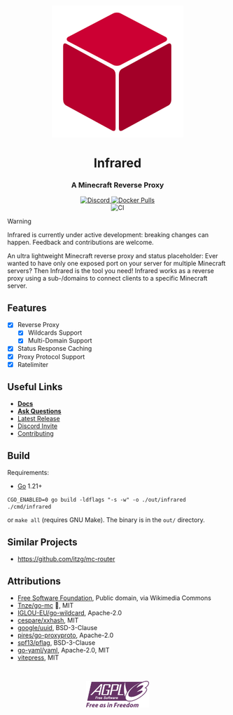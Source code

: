 <p align="center">
  <img width="300" height="auto" src="docs/assets/logo.svg">
</p>
<h1 align="center"><b>Infrared</b></h1>
<h3 align="center"><b>A Minecraft Reverse Proxy</b></h3>

<p align="center">
  <a href="https://discord.gg/r98YPRsZAx">
  <img alt="Discord" src="https://img.shields.io/discord/800456341088370698?label=discord&logo=discord" />
  </a>
  <a href="https://hub.docker.com/r/haveachin/infrared">
  <img alt="Docker Pulls" src="https://img.shields.io/docker/pulls/haveachin/infrared?logo=docker" />
  </a>
  <br />
  <img alt="CI" src="https://github.com/haveachin/infrared/actions/workflows/ci.yml/badge.svg" />
</p>

> [!WARNING] 
> Infrared is currently under active development: breaking changes can happen.
> Feedback and contributions are welcome.

An ultra lightweight Minecraft reverse proxy and status placeholder:
Ever wanted to have only one exposed port on your server for multiple Minecraft servers?
Then Infrared is the tool you need!
Infrared works as a reverse proxy using a sub-/domains to connect clients to a specific Minecraft server.



## Features

- [X] Reverse Proxy
  - [X] Wildcards Support
  - [X] Multi-Domain Support
- [X] Status Response Caching
- [X] Proxy Protocol Support
- [X] Ratelimiter

## Useful Links

- **[Docs](https://infrared.dev)**
- **[Ask Questions](https://github.com/haveachin/infrared/discussions)**
- [Latest Release](https://github.com/haveachin/infrared/releases/latest)
- [Discord Invite](https://discord.gg/r98YPRsZAx)
- [Contributing](CONTRIBUTING.md)

## Build

Requirements:
- [Go](https://go.dev/) 1.21+

```
CGO_ENABLED=0 go build -ldflags "-s -w" -o ./out/infrared ./cmd/infrared
```
or `make all` (requires GNU Make). The binary is in the `out/` directory.

## Similar Projects

* https://github.com/itzg/mc-router

## Attributions

- [Free Software Foundation](https://commons.wikimedia.org/wiki/File:AGPLv3_Logo.svg), Public domain, via Wikimedia Commons
- [Tnze/go-mc](https://github.com/Tnze/go-mc) 🚀, MIT
- [IGLOU-EU/go-wildcard](https://github.com/IGLOU-EU/go-wildcard), Apache-2.0
- [cespare/xxhash](https://github.com/cespare/xxhash), MIT
- [google/uuid](https://github.com/google/uuid), BSD-3-Clause
- [pires/go-proxyproto](https://github.com/pires/go-proxyproto), Apache-2.0
- [spf13/pflag](https://github.com/spf13/pflag), BSD-3-Clause
- [go-yaml/yaml](https://github.com/go-yaml/yaml), Apache-2.0, MIT
- [vitepress](https://github.com/vuejs/vitepress), MIT

<br />
<p align="center">
  <img height="60" src="docs/assets/agplv3_logo.svg"/>
</p>